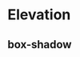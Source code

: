 <style lang="scss" scoped>
.box {
  background-color: white !important;
}
</style>

# Elevation

## box-shadow

<dockit-css-showcases css-props-prefix="--shadow" component-class="box" style-key="box-shadow"></dockit-css-showcases>
